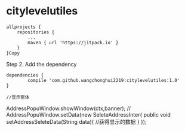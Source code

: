# citylevelutiles

	allprojects {
		repositories {
			...
			maven { url 'https://jitpack.io' }
		}
	}Copy
Step 2. Add the dependency

	dependencies {
	        compile 'com.github.wangchonghui2219:citylevelutiles:1.0'
	}
  
    //显示窗体
   AddressPopuWindow.showWindow(ctx,banner);
   //
    AddressPopuWindow.setData(new SeleteAddressInter{
         public  void setAddressSeleteData(String data){
         //获得显示的数据
         }
    });
  
